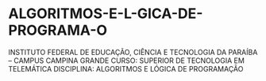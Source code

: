 # ALGORITMOS-E-L-GICA-DE-PROGRAMA-O
INSTITUTO FEDERAL DE EDUCAÇÃO, CIÊNCIA E TECNOLOGIA DA PARAÍBA – CAMPUS CAMPINA GRANDE CURSO: SUPERIOR DE TECNOLOGIA EM TELEMÁTICA DISCIPLINA: ALGORITMOS E LÓGICA DE PROGRAMAÇÃO
